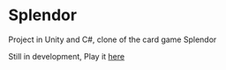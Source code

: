 # Splendor

Project in Unity and C#, clone of the card game Splendor

Still in development,
Play it [here](https://stevanovicm.github.io/Splendor/)
